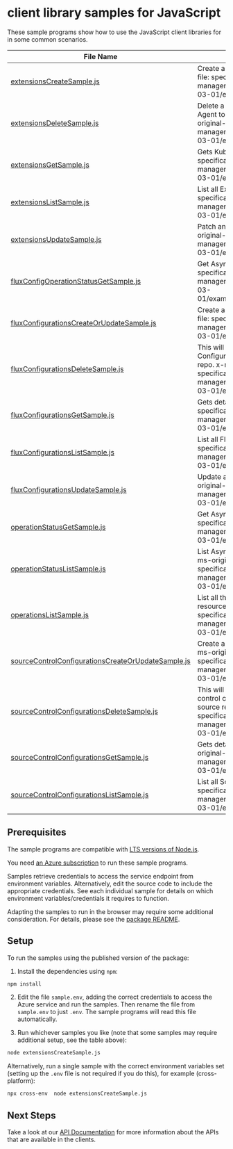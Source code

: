 # client library samples for JavaScript

These sample programs show how to use the JavaScript client libraries for in some common scenarios.

| **File Name**                                                                                         | **Description**                                                                                                                                                                                                                                                                                               |
| ----------------------------------------------------------------------------------------------------- | ------------------------------------------------------------------------------------------------------------------------------------------------------------------------------------------------------------------------------------------------------------------------------------------------------------- |
| [extensionsCreateSample.js][extensionscreatesample]                                                   | Create a new Kubernetes Cluster Extension. x-ms-original-file: specification/kubernetesconfiguration/resource-manager/Microsoft.KubernetesConfiguration/stable/2022-03-01/examples/CreateExtension.json                                                                                                       |
| [extensionsDeleteSample.js][extensionsdeletesample]                                                   | Delete a Kubernetes Cluster Extension. This will cause the Agent to Uninstall the extension from the cluster. x-ms-original-file: specification/kubernetesconfiguration/resource-manager/Microsoft.KubernetesConfiguration/stable/2022-03-01/examples/DeleteExtension.json                                    |
| [extensionsGetSample.js][extensionsgetsample]                                                         | Gets Kubernetes Cluster Extension. x-ms-original-file: specification/kubernetesconfiguration/resource-manager/Microsoft.KubernetesConfiguration/stable/2022-03-01/examples/GetExtension.json                                                                                                                  |
| [extensionsListSample.js][extensionslistsample]                                                       | List all Extensions in the cluster. x-ms-original-file: specification/kubernetesconfiguration/resource-manager/Microsoft.KubernetesConfiguration/stable/2022-03-01/examples/ListExtensions.json                                                                                                               |
| [extensionsUpdateSample.js][extensionsupdatesample]                                                   | Patch an existing Kubernetes Cluster Extension. x-ms-original-file: specification/kubernetesconfiguration/resource-manager/Microsoft.KubernetesConfiguration/stable/2022-03-01/examples/PatchExtension.json                                                                                                   |
| [fluxConfigOperationStatusGetSample.js][fluxconfigoperationstatusgetsample]                           | Get Async Operation status x-ms-original-file: specification/kubernetesconfiguration/resource-manager/Microsoft.KubernetesConfiguration/stable/2022-03-01/examples/GetFluxConfigurationAsyncOperationStatus.json                                                                                              |
| [fluxConfigurationsCreateOrUpdateSample.js][fluxconfigurationscreateorupdatesample]                   | Create a new Kubernetes Flux Configuration. x-ms-original-file: specification/kubernetesconfiguration/resource-manager/Microsoft.KubernetesConfiguration/stable/2022-03-01/examples/CreateFluxConfiguration.json                                                                                              |
| [fluxConfigurationsDeleteSample.js][fluxconfigurationsdeletesample]                                   | This will delete the YAML file used to set up the Flux Configuration, thus stopping future sync from the source repo. x-ms-original-file: specification/kubernetesconfiguration/resource-manager/Microsoft.KubernetesConfiguration/stable/2022-03-01/examples/DeleteFluxConfiguration.json                    |
| [fluxConfigurationsGetSample.js][fluxconfigurationsgetsample]                                         | Gets details of the Flux Configuration. x-ms-original-file: specification/kubernetesconfiguration/resource-manager/Microsoft.KubernetesConfiguration/stable/2022-03-01/examples/GetFluxConfiguration.json                                                                                                     |
| [fluxConfigurationsListSample.js][fluxconfigurationslistsample]                                       | List all Flux Configurations. x-ms-original-file: specification/kubernetesconfiguration/resource-manager/Microsoft.KubernetesConfiguration/stable/2022-03-01/examples/ListFluxConfigurations.json                                                                                                             |
| [fluxConfigurationsUpdateSample.js][fluxconfigurationsupdatesample]                                   | Update an existing Kubernetes Flux Configuration. x-ms-original-file: specification/kubernetesconfiguration/resource-manager/Microsoft.KubernetesConfiguration/stable/2022-03-01/examples/PatchFluxConfiguration.json                                                                                         |
| [operationStatusGetSample.js][operationstatusgetsample]                                               | Get Async Operation status x-ms-original-file: specification/kubernetesconfiguration/resource-manager/Microsoft.KubernetesConfiguration/stable/2022-03-01/examples/GetExtensionAsyncOperationStatus.json                                                                                                      |
| [operationStatusListSample.js][operationstatuslistsample]                                             | List Async Operations, currently in progress, in a cluster x-ms-original-file: specification/kubernetesconfiguration/resource-manager/Microsoft.KubernetesConfiguration/stable/2022-03-01/examples/ListAsyncOperationStatus.json                                                                              |
| [operationsListSample.js][operationslistsample]                                                       | List all the available operations the KubernetesConfiguration resource provider supports. x-ms-original-file: specification/kubernetesconfiguration/resource-manager/Microsoft.KubernetesConfiguration/stable/2022-03-01/examples/OperationsList.json                                                         |
| [sourceControlConfigurationsCreateOrUpdateSample.js][sourcecontrolconfigurationscreateorupdatesample] | Create a new Kubernetes Source Control Configuration. x-ms-original-file: specification/kubernetesconfiguration/resource-manager/Microsoft.KubernetesConfiguration/stable/2022-03-01/examples/CreateSourceControlConfiguration.json                                                                           |
| [sourceControlConfigurationsDeleteSample.js][sourcecontrolconfigurationsdeletesample]                 | This will delete the YAML file used to set up the Source control configuration, thus stopping future sync from the source repo. x-ms-original-file: specification/kubernetesconfiguration/resource-manager/Microsoft.KubernetesConfiguration/stable/2022-03-01/examples/DeleteSourceControlConfiguration.json |
| [sourceControlConfigurationsGetSample.js][sourcecontrolconfigurationsgetsample]                       | Gets details of the Source Control Configuration. x-ms-original-file: specification/kubernetesconfiguration/resource-manager/Microsoft.KubernetesConfiguration/stable/2022-03-01/examples/GetSourceControlConfiguration.json                                                                                  |
| [sourceControlConfigurationsListSample.js][sourcecontrolconfigurationslistsample]                     | List all Source Control Configurations. x-ms-original-file: specification/kubernetesconfiguration/resource-manager/Microsoft.KubernetesConfiguration/stable/2022-03-01/examples/ListSourceControlConfiguration.json                                                                                           |

## Prerequisites

The sample programs are compatible with [LTS versions of Node.js](https://github.com/nodejs/release#release-schedule).

You need [an Azure subscription][freesub] to run these sample programs.

Samples retrieve credentials to access the service endpoint from environment variables. Alternatively, edit the source code to include the appropriate credentials. See each individual sample for details on which environment variables/credentials it requires to function.

Adapting the samples to run in the browser may require some additional consideration. For details, please see the [package README][package].

## Setup

To run the samples using the published version of the package:

1. Install the dependencies using `npm`:

```bash
npm install
```

2. Edit the file `sample.env`, adding the correct credentials to access the Azure service and run the samples. Then rename the file from `sample.env` to just `.env`. The sample programs will read this file automatically.

3. Run whichever samples you like (note that some samples may require additional setup, see the table above):

```bash
node extensionsCreateSample.js
```

Alternatively, run a single sample with the correct environment variables set (setting up the `.env` file is not required if you do this), for example (cross-platform):

```bash
npx cross-env  node extensionsCreateSample.js
```

## Next Steps

Take a look at our [API Documentation][apiref] for more information about the APIs that are available in the clients.

[extensionscreatesample]: https://github.com/Azure/azure-sdk-for-js/blob/main/sdk/kubernetesconfiguration/arm-kubernetesconfiguration/samples/v5/javascript/extensionsCreateSample.js
[extensionsdeletesample]: https://github.com/Azure/azure-sdk-for-js/blob/main/sdk/kubernetesconfiguration/arm-kubernetesconfiguration/samples/v5/javascript/extensionsDeleteSample.js
[extensionsgetsample]: https://github.com/Azure/azure-sdk-for-js/blob/main/sdk/kubernetesconfiguration/arm-kubernetesconfiguration/samples/v5/javascript/extensionsGetSample.js
[extensionslistsample]: https://github.com/Azure/azure-sdk-for-js/blob/main/sdk/kubernetesconfiguration/arm-kubernetesconfiguration/samples/v5/javascript/extensionsListSample.js
[extensionsupdatesample]: https://github.com/Azure/azure-sdk-for-js/blob/main/sdk/kubernetesconfiguration/arm-kubernetesconfiguration/samples/v5/javascript/extensionsUpdateSample.js
[fluxconfigoperationstatusgetsample]: https://github.com/Azure/azure-sdk-for-js/blob/main/sdk/kubernetesconfiguration/arm-kubernetesconfiguration/samples/v5/javascript/fluxConfigOperationStatusGetSample.js
[fluxconfigurationscreateorupdatesample]: https://github.com/Azure/azure-sdk-for-js/blob/main/sdk/kubernetesconfiguration/arm-kubernetesconfiguration/samples/v5/javascript/fluxConfigurationsCreateOrUpdateSample.js
[fluxconfigurationsdeletesample]: https://github.com/Azure/azure-sdk-for-js/blob/main/sdk/kubernetesconfiguration/arm-kubernetesconfiguration/samples/v5/javascript/fluxConfigurationsDeleteSample.js
[fluxconfigurationsgetsample]: https://github.com/Azure/azure-sdk-for-js/blob/main/sdk/kubernetesconfiguration/arm-kubernetesconfiguration/samples/v5/javascript/fluxConfigurationsGetSample.js
[fluxconfigurationslistsample]: https://github.com/Azure/azure-sdk-for-js/blob/main/sdk/kubernetesconfiguration/arm-kubernetesconfiguration/samples/v5/javascript/fluxConfigurationsListSample.js
[fluxconfigurationsupdatesample]: https://github.com/Azure/azure-sdk-for-js/blob/main/sdk/kubernetesconfiguration/arm-kubernetesconfiguration/samples/v5/javascript/fluxConfigurationsUpdateSample.js
[operationstatusgetsample]: https://github.com/Azure/azure-sdk-for-js/blob/main/sdk/kubernetesconfiguration/arm-kubernetesconfiguration/samples/v5/javascript/operationStatusGetSample.js
[operationstatuslistsample]: https://github.com/Azure/azure-sdk-for-js/blob/main/sdk/kubernetesconfiguration/arm-kubernetesconfiguration/samples/v5/javascript/operationStatusListSample.js
[operationslistsample]: https://github.com/Azure/azure-sdk-for-js/blob/main/sdk/kubernetesconfiguration/arm-kubernetesconfiguration/samples/v5/javascript/operationsListSample.js
[sourcecontrolconfigurationscreateorupdatesample]: https://github.com/Azure/azure-sdk-for-js/blob/main/sdk/kubernetesconfiguration/arm-kubernetesconfiguration/samples/v5/javascript/sourceControlConfigurationsCreateOrUpdateSample.js
[sourcecontrolconfigurationsdeletesample]: https://github.com/Azure/azure-sdk-for-js/blob/main/sdk/kubernetesconfiguration/arm-kubernetesconfiguration/samples/v5/javascript/sourceControlConfigurationsDeleteSample.js
[sourcecontrolconfigurationsgetsample]: https://github.com/Azure/azure-sdk-for-js/blob/main/sdk/kubernetesconfiguration/arm-kubernetesconfiguration/samples/v5/javascript/sourceControlConfigurationsGetSample.js
[sourcecontrolconfigurationslistsample]: https://github.com/Azure/azure-sdk-for-js/blob/main/sdk/kubernetesconfiguration/arm-kubernetesconfiguration/samples/v5/javascript/sourceControlConfigurationsListSample.js
[apiref]: https://docs.microsoft.com/javascript/api/@azure/arm-kubernetesconfiguration?view=azure-node-preview
[freesub]: https://azure.microsoft.com/free/
[package]: https://github.com/Azure/azure-sdk-for-js/tree/main/sdk/kubernetesconfiguration/arm-kubernetesconfiguration/README.md
